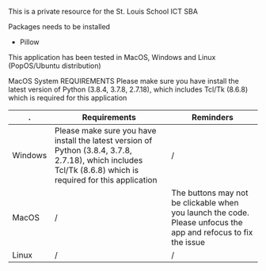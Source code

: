 This is a private resource for the St. Louis School ICT SBA

Packages needs to be installed
- Pillow

This application has been tested in MacOS, Windows and Linux (PopOS/Ubuntu distribution)

MacOS System REQUIREMENTS
Please make sure you have install the latest version of Python (3.8.4, 3.7.8, 2.7.18), which includes Tcl/Tk (8.6.8) which is required for this application

. | Requirements | Reminders
--- | --- | ---
Windows  | Please make sure you have install the latest version of Python (3.8.4, 3.7.8, 2.7.18), which includes Tcl/Tk (8.6.8) which is required for this application | / 
MacOS  | / | The buttons may not be clickable when you launch the code. Please unfocus the app and refocus to fix the issue
Linux  | / | /